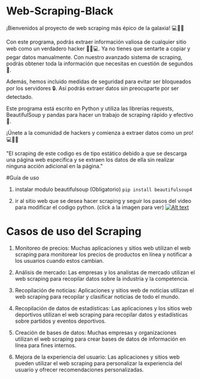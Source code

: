 
# Web-Scraping-Black

¡Bienvenidos al proyecto de web scraping más épico de la galaxia! 💻🕵️‍♂️

Con este programa, podrás extraer información valiosa de cualquier sitio web como un verdadero hacker 🕵️‍♂️💻. Ya no tienes que sentarte a copiar y pegar datos manualmente. Con nuestro avanzado sistema de scraping, podrás obtener toda la información que necesitas en cuestión de segundos 💨.

Además, hemos incluido medidas de seguridad para evitar ser bloqueados por los servidores 🔒. Así podrás extraer datos sin preocuparte por ser detectado.

Este programa está escrito en Python y utiliza las librerías requests, BeautifulSoup y pandas para hacer un trabajo de scraping rápido y efectivo 🐍.

¡Únete a la comunidad de hackers y comienza a extraer datos como un pro! 💻🕵️‍♂️

"El scraping de este codigo es de tipo estático debido a que se descarga una página web especifica y se extraen los datos de ella sin realizar ninguna acción adicional en la página."



#Guía de uso
1. instalar modulo beautifulsoup (Obligatorio)
`pip install beautifulsoup4`

2. ir al sitio web que se desea hacer scraping y seguir los pasos del video para modificar el codigo python.
(click a la imagen para ver)
[![Alt text](https://i.ytimg.com/vi/Q3R01E9F3y8/hqdefault.jpg?sqp=-oaymwE2CPYBEIoBSFXyq4qpAygIARUAAIhCGAFwAcABBvABAfgB_gmAAq4FigIMCAAQARhkIGQoZDAP&rs=AOn4CLDeLbnZ4B8FzqIGDK4_r4Ay5Tss2w)](https://youtu.be/Q3R01E9F3y8)


# Casos de uso del Scraping
1. Monitoreo de precios: Muchas aplicaciones y sitios web utilizan el web scraping para monitorear los precios de productos en línea y notificar a los usuarios cuando estos cambian.

2. Análisis de mercado: Las empresas y los analistas de mercado utilizan el web scraping para recopilar datos sobre la industria y la competencia.

3. Recopilación de noticias: Aplicaciones y sitios web de noticias utilizan el web scraping para recopilar y clasificar noticias de todo el mundo.

4. Recopilación de datos de estadísticas: Las aplicaciones y los sitios web deportivos utilizan el web scraping para recopilar datos y estadísticas sobre partidos y eventos deportivos.

5. Creación de bases de datos: Muchas empresas y organizaciones utilizan el web scraping para crear bases de datos de información en línea para fines internos.

6. Mejora de la experiencia del usuario: Las aplicaciones y sitios web pueden utilizar el web scraping para personalizar la experiencia del usuario y ofrecer recomendaciones personalizadas.